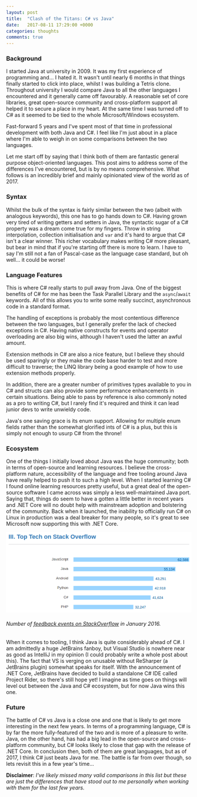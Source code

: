```yaml
---
layout: post
title:  "Clash of the Titans: C# vs Java"
date:   2017-08-11 17:29:00 +0000
categories: thoughts
comments: true
---
```


### Background
I started Java at university in 2009. It was my first experience of programming and... I hated it. It wasn't until nearly 6 months in that things finally started to click into place, whilst I was building a Tetris clone. Throughout university I would compare Java to all the other languages I encountered and it generally came off favourably. A reasonable set of core libraries, great open-source community and cross-platform support all helped it to secure a place in my heart. At the same time I was turned off to C# as it seemed to be tied to the whole Microsoft/Windows ecosystem.

Fast-forward 5 years and I've spent most of that time in professional development with both Java and C#. I feel like I'm just about in a place where I'm able to weigh in on some comparisons between the two languages.

Let me start off by saying that I think both of them are fantastic general purpose object-oriented languages. This post aims to address some of the differences I've encountered, but is by no means comprehensive. What follows is an incredibly brief and mainly opinionated view of the world as of 2017.

### Syntax
Whilst the bulk of the syntax is fairly similar between the two (albeit with analogous keywords), this one has to go hands down to C#. Having grown very tired of writing getters and setters in Java, the syntactic sugar of a C# property was a dream come true for my fingers. Throw in string interpolation, collection initialisation and `var` and it's hard to argue that C# isn't a clear winner. This richer vocabulary makes writing C# more pleasant, but bear in mind that if you're starting off there is more to learn. I have to say I'm still not a fan of Pascal-case as the language case standard, but oh well... it could be worse!

### Language Features
This is where C# really starts to pull away from Java. One of the biggest benefits of C# for me has been the Task Parallel Library and the `async`/`await` keywords. All of this allows you to write some really succinct, asynchronous code in a standard format.

The handling of exceptions is probably the most contentious difference between the two languages, but I generally prefer the lack of checked exceptions in C#. Having native constructs for events and operator overloading are also big wins, although I haven't used the latter an awful amount.

Extension methods in C# are also a nice feature, but I believe they should be used sparingly or they make the code base harder to test and more difficult to traverse; the LINQ library being a good example of how to use extension methods properly.

 In addition, there are a greater number of primitives types available to you in C# and structs can also provide some performance enhancements in certain situations. Being able to pass by reference is also commonly noted as a pro to writing C#, but I rarely find it's required and think it can lead junior devs to write unwieldy code.

 Java's one saving grace is its enum support. Allowing for multiple enum fields rather than the somewhat glorified ints of C# is a plus, but this is simply not enough to usurp C# from the throne!

### Ecosystem
One of the things I initially loved about Java was the huge community; both in terms of open-source and learning resources. I believe the cross-platform nature, accessibility of the language and free tooling around Java have really helped to push it to such a high level. When I started learning C# I found online learning resources pretty useful, but a great deal of the open-source software I came across was simply a less well-maintained Java port. Saying that, things do seem to have a gotten a little better in recent years and .NET Core will no doubt help with mainstream adoption and bolstering of the community. Back when it launched, the inability to officially run C# on Linux in production was a deal breaker for many people, so it's great to see Microsoft now supporting this with .NET Core.

![StackOverflow feedback events](/img/top-tech-stackoverflow.png)

###### Number of [feedback events on StackOverflow](https://insights.stackoverflow.com/survey/2016#technology-top-tech-on-stack-overflow) in January 2016.

When it comes to tooling, I think Java is quite considerably ahead of C#. I am admittedly a huge JetBrains fanboy, but Visual Studio is nowhere near as good as IntelliJ in my opinion (I could probably write a whole post about this). The fact that VS is verging on unusable without ReSharper (a JetBrains plugin) somewhat speaks for itself. With the announcement of .NET Core, JetBrains have decided to build a standalone C# IDE called Project Rider, so there's still hope yet! I imagine as time goes on things will level out between the Java and C# ecosystem, but for now Java wins this one.

### Future
The battle of C# vs Java is a close one and one that is likely to get more interesting in the next few years. In terms of a programming language, C# is by far the more fully-featured of the two and is more of a pleasure to write. Java, on the other hand, has had a big lead in the open-source and cross-platform community, but C# looks likely to close that gap with the release of .NET Core. In conclusion then, both of them are great languages, but as of 2017, I think C# just beats Java for me. The battle is far from over though, so lets revisit this in a few year's time...

**Disclaimer**: _I've likely missed many valid comparisons in this list but these are just the differences that have stood out to me personally when working with them for the last few years._
